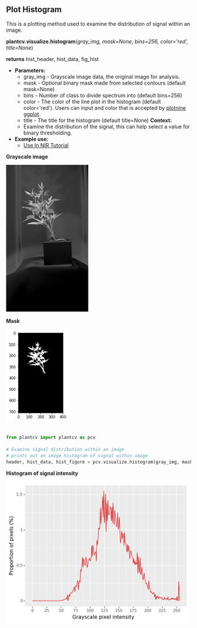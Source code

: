 ## Plot Histogram

This is a plotting method used to examine the distribution of signal within an image.

**plantcv.visualize.histogram**(*gray_img, mask=None, bins=256, color='red', title=None*)

**returns** hist_header, hist_data, fig_hist

- **Parameters:**
    - gray_img - Grayscale image data, the original image for analysis.
    - mask - Optional binary mask made from selected contours (default mask=None)
    - bins - Number of class to divide spectrum into (default bins=256)
    - color - The color of the line plot in the histogram (default color='red'). Users can input and color that is accepted by [plotnine ggplot](https://plotnine.readthedocs.io/en/stable/generated/plotnine.ggplot.html#plotnine.ggplot).
    - title - The title for the histogram (default title=None) 
**Context:**
    - Examine the distribution of the signal, this can help select a value for binary thresholding.
- **Example use:**
    - [Use In NIR Tutorial](nir_tutorial.md)

**Grayscale image**

![Screenshot](img/documentation_images/histogram/01_hsv_saturation.jpg) 

**Mask**

![Screenshot](img/documentation_images/histogram/mask.jpg)

```python

from plantcv import plantcv as pcv

# Examine signal distribution within an image
# prints out an image histogram of signal within image
header, hist_data, hist_figure = pcv.visualize.histogram(gray_img, mask=mask, bins=256, color='red', title=None)

```

**Histogram of signal intensity**

![Screenshot](img/documentation_images/histogram/hist.jpg) 
